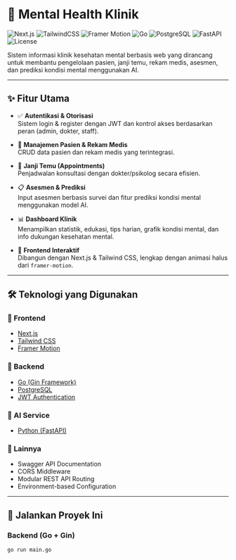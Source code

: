 # 🧠 Mental Health Klinik

![Next.js](https://img.shields.io/badge/Frontend-Next.js-blue)
![TailwindCSS](https://img.shields.io/badge/Style-TailwindCSS-38b2ac)
![Framer Motion](https://img.shields.io/badge/Animation-Framer--Motion-purple)
![Go](https://img.shields.io/badge/Backend-Go-informational)
![PostgreSQL](https://img.shields.io/badge/Database-PostgreSQL-blue)
![FastAPI](https://img.shields.io/badge/AI%20Service-FastAPI-009688)
![License](https://img.shields.io/badge/License-MIT-green)

Sistem informasi klinik kesehatan mental berbasis web yang dirancang untuk membantu pengelolaan pasien, janji temu, rekam medis, asesmen, dan prediksi kondisi mental menggunakan AI.

---

## ✨ Fitur Utama

- ✅ **Autentikasi & Otorisasi**  
  Sistem login & register dengan JWT dan kontrol akses berdasarkan peran (admin, dokter, staff).

- 🧾 **Manajemen Pasien & Rekam Medis**  
  CRUD data pasien dan rekam medis yang terintegrasi.

- 📅 **Janji Temu (Appointments)**  
  Penjadwalan konsultasi dengan dokter/psikolog secara efisien.

- 📋 **Asesmen & Prediksi**  
  Input asesmen berbasis survei dan fitur prediksi kondisi mental menggunakan model AI.

- 📊 **Dashboard Klinik**  
  Menampilkan statistik, edukasi, tips harian, grafik kondisi mental, dan info dukungan kesehatan mental.

- 🎨 **Frontend Interaktif**  
  Dibangun dengan Next.js & Tailwind CSS, lengkap dengan animasi halus dari `framer-motion`.

---

## 🛠️ Teknologi yang Digunakan

### 🧩 Frontend
- [Next.js](https://nextjs.org/)
- [Tailwind CSS](https://tailwindcss.com/)
- [Framer Motion](https://www.framer.com/motion/)

### 🧠 Backend
- [Go (Gin Framework)](https://gin-gonic.com/)
- [PostgreSQL](https://www.postgresql.org/)
- [JWT Authentication](https://jwt.io/)

### 🤖 AI Service
- [Python (FastAPI)](https://fastapi.tiangolo.com/)

### 📎 Lainnya
- Swagger API Documentation
- CORS Middleware
- Modular REST API Routing
- Environment-based Configuration

---

## 🚀 Jalankan Proyek Ini

### Backend (Go + Gin)
```bash
go run main.go
